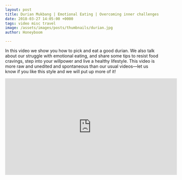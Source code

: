 ```yaml
---
layout: post
title: Durian Mukbang | Emotional Eating | Overcoming inner challenges
date: 2018-03-27 14:05:00 +0000
tags: video misc travel
image: /assets/images/posts/thumbnails/durian.jpg
author: Honeyboom

---
```

In this video we show you how to pick and eat a good durian. We also talk about our struggle with emotional eating, and share some tips to resist food cravings, step into your willpower and live a healthy lifestyle. This video is more raw and unedited and spontaneous than our usual videos—let us know if you like this style and we will put up more of it!

<div class="video-container"><iframe width="560" height="315" src="https://www.youtube.com/embed/c8XnmPyaTW8" frameborder="0" allow="autoplay; encrypted-media" allowfullscreen></iframe></div>

